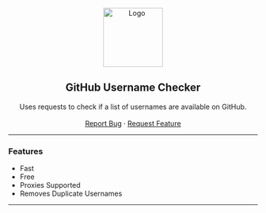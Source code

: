 <div id="top"></div>

<br/>
<div align="center">
  <a href="https://github.com/kiIogram/GitHub-Username-Checker">
    <img src="https://i.imgur.com/c3vgTg2.png" alt="Logo" width="120" height="120">
  </a>
  
  <h2 align="center">GitHub Username Checker</h3>

  <p align="center">
    Uses requests to check if a list of usernames are available on GitHub.
    <br />
    <br />
    <a href="https://github.com/kiIogram/GitHub-Username-Checker/issues">Report Bug</a>
    ·
    <a href="https://github.com/kiIogram/GitHub-Username-Checker/issues">Request Feature</a>
  </p>
</div>
  
---------------------------------------

### Features
* Fast
* Free
* Proxies Supported 
* Removes Duplicate Usernames

---------------------------------------
